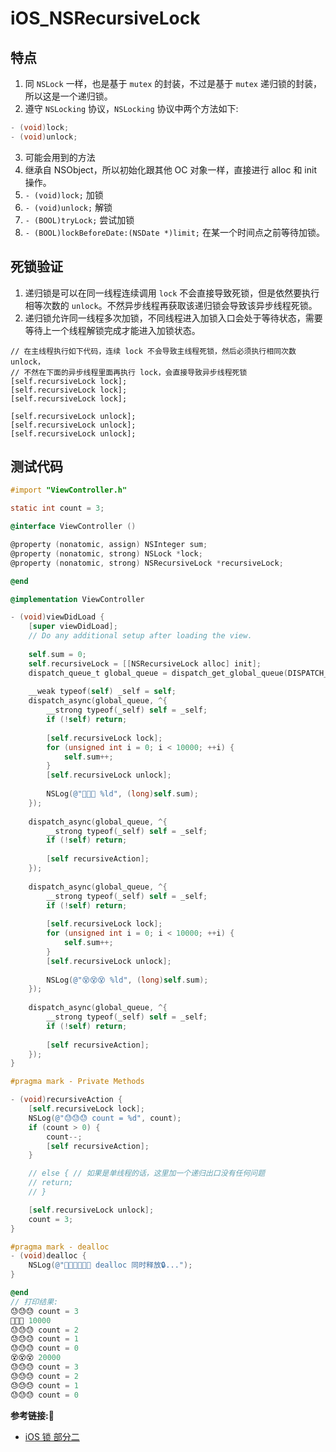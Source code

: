 #  iOS_NSRecursiveLock
## 特点 
1. 同 `NSLock` 一样，也是基于 `mutex` 的封装，不过是基于 `mutex` 递归锁的封装，所以这是一个递归锁。
2. 遵守 `NSLocking` 协议，`NSLocking` 协议中两个方法如下:
```objective-c
- (void)lock;
- (void)unlock;
```
3. 可能会用到的方法
  1. 继承自 NSObject，所以初始化跟其他 OC 对象一样，直接进行 alloc 和 init 操作。
  2. `- (void)lock;` 加锁
  3. `- (void)unlock;` 解锁
  4. `- (BOOL)tryLock;` 尝试加锁
  5. `- (BOOL)lockBeforeDate:(NSDate *)limit;` 在某一个时间点之前等待加锁。

## 死锁验证
1. 递归锁是可以在同一线程连续调用 `lock` 不会直接导致死锁，但是依然要执行相等次数的 `unlock`。不然异步线程再获取该递归锁会导致该异步线程死锁。
2. 递归锁允许同一线程多次加锁，不同线程进入加锁入口会处于等待状态，需要等待上一个线程解锁完成才能进入加锁状态。
  ```
  // 在主线程执行如下代码，连续 lock 不会导致主线程死锁，然后必须执行相同次数 unlock，
  // 不然在下面的异步线程里面再执行 lock，会直接导致异步线程死锁
  [self.recursiveLock lock];
  [self.recursiveLock lock];
  [self.recursiveLock lock];
  
  [self.recursiveLock unlock];
  [self.recursiveLock unlock];
  [self.recursiveLock unlock];
  ``` 

## 测试代码
```objective-c
#import "ViewController.h"

static int count = 3;

@interface ViewController ()

@property (nonatomic, assign) NSInteger sum;
@property (nonatomic, strong) NSLock *lock;
@property (nonatomic, strong) NSRecursiveLock *recursiveLock;

@end

@implementation ViewController

- (void)viewDidLoad {
    [super viewDidLoad];
    // Do any additional setup after loading the view.
    
    self.sum = 0;
    self.recursiveLock = [[NSRecursiveLock alloc] init];
    dispatch_queue_t global_queue = dispatch_get_global_queue(DISPATCH_QUEUE_PRIORITY_DEFAULT, 0);
    
    __weak typeof(self) _self = self;
    dispatch_async(global_queue, ^{
        __strong typeof(_self) self = _self;
        if (!self) return;
    
        [self.recursiveLock lock];
        for (unsigned int i = 0; i < 10000; ++i) {
            self.sum++;
        }
        [self.recursiveLock unlock];
        
        NSLog(@"👿👿👿 %ld", (long)self.sum);
    });
    
    dispatch_async(global_queue, ^{
        __strong typeof(_self) self = _self;
        if (!self) return;
        
        [self recursiveAction];
    });
    
    dispatch_async(global_queue, ^{
        __strong typeof(_self) self = _self;
        if (!self) return;
        
        [self.recursiveLock lock];
        for (unsigned int i = 0; i < 10000; ++i) {
            self.sum++;
        }
        [self.recursiveLock unlock];
        
        NSLog(@"😵😵😵 %ld", (long)self.sum);
    });
    
    dispatch_async(global_queue, ^{
        __strong typeof(_self) self = _self;
        if (!self) return;
        
        [self recursiveAction];
    });
}

#pragma mark - Private Methods

- (void)recursiveAction {
    [self.recursiveLock lock];
    NSLog(@"😓😓😓 count = %d", count);
    if (count > 0) {
        count--;
        [self recursiveAction];
    }

    // else { // 如果是单线程的话，这里加一个递归出口没有任何问题
    // return;
    // }

    [self.recursiveLock unlock];
    count = 3;
}

#pragma mark - dealloc
- (void)dealloc {
    NSLog(@"🧑‍🎤🧑‍🎤🧑‍🎤 dealloc 同时释放🔒...");
}

@end
// 打印结果:
😓😓😓 count = 3
👿👿👿 10000
😓😓😓 count = 2
😓😓😓 count = 1
😓😓😓 count = 0
😵😵😵 20000
😓😓😓 count = 3
😓😓😓 count = 2
😓😓😓 count = 1
😓😓😓 count = 0
```

**参考链接:🔗**
+ [iOS 锁 部分二](https://www.jianshu.com/p/d0fd5a5869e5)
